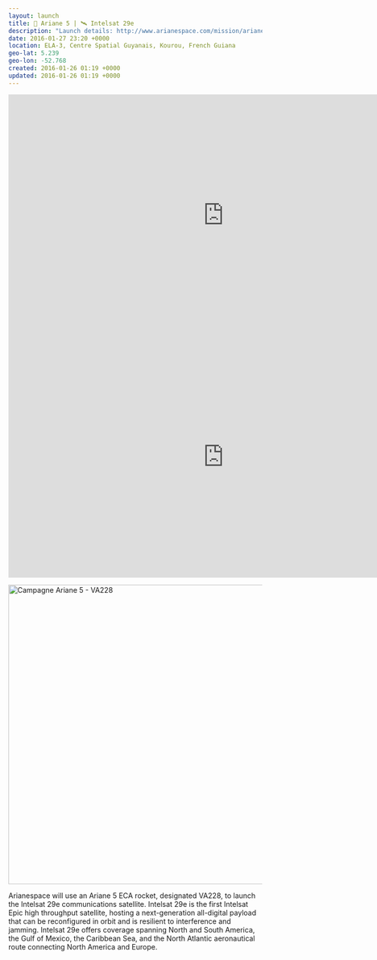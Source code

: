 ```yaml
---
layout: launch
title: 🚀 Ariane 5 | 🛰 Intelsat 29e
description: "Launch details: http://www.arianespace.com/mission/ariane-flight-va228/\\nWatch live: http://www.arianespace.tv/"
date: 2016-01-27 23:20 +0000
location: ELA-3, Centre Spatial Guyanais, Kourou, French Guiana
geo-lat: 5.239
geo-lon: -52.768
created: 2016-01-26 01:19 +0000
updated: 2016-01-26 01:19 +0000
---
```


<iframe width="853" height="480" src="https://www.youtube.com/embed/5R0QWbN6ykc?rel=0" frameborder="0" allowfullscreen></iframe>

<iframe width="853" height="480" src="https://www.youtube.com/embed/cJBzLGljmg8?rel=0" frameborder="0" allowfullscreen></iframe>

<a data-flickr-embed="true"  href="https://www.flickr.com/photos/cnes/albums/72157663409423816" title="Campagne Ariane 5 - VA228"><img src="https://farm2.staticflickr.com/1715/24664490355_9b3b1586f3_b.jpg" width="842" height="595" alt="Campagne Ariane 5 - VA228"></a><script async src="//embedr.flickr.com/assets/client-code.js" charset="utf-8"></script>

Arianespace will use an Ariane 5 ECA rocket, designated VA228, to launch the Intelsat 29e communications satellite. Intelsat 29e is the first Intelsat Epic high throughput satellite, hosting a next-generation all-digital payload that can be reconfigured in orbit and is resilient to interference and jamming. Intelsat 29e offers coverage spanning North and South America, the Gulf of Mexico, the Caribbean Sea, and the North Atlantic aeronautical route connecting North America and Europe.

